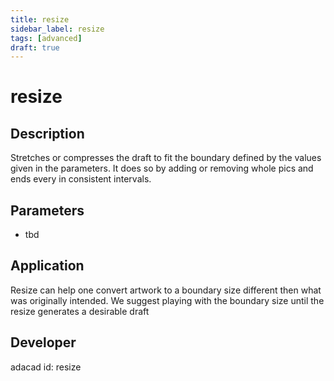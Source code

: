 ```yaml
---
title: resize
sidebar_label: resize
tags: [advanced]
draft: true
---
```

# resize
<!--![file](./img/resize.png)-->

## Description
Stretches or compresses the draft to fit the boundary defined by the values given in the parameters. It does so by adding or removing whole pics and ends every in consistent intervals.

## Parameters
- tbd

## Application
Resize can help one convert artwork to a boundary size different then what was originally intended. We suggest playing with the boundary size until the resize generates a desirable draft
## Developer
adacad id: resize
